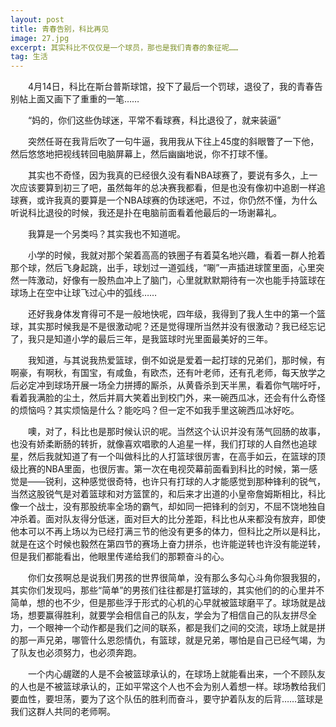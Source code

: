 ```yaml
---
layout: post
title: 青春告别，科比再见
image: 27.jpg
excerpt: 其实科比不仅仅是一个球员，那也是我们青春的象征呢……
tag: 生活
---
```

　　4月14日，科比在斯台普斯球馆，投下了最后一个罚球，退役了，我的青春告别帖上面又画下了重重的一笔……

　　“妈的，你们这些伪球迷，平常不看球赛，科比退役了，就来装逼”

　　突然任哥在我背后吹了一句牛逼，我用我从下往上45度的斜眼瞥了一下他，然后悠悠地把视线转回电脑屏幕上，然后幽幽地说，你不打球不懂。

　　其实也不奇怪，因为我真的已经很久没有看NBA球赛了，要说有多久，上一次应该要算到初三了吧，虽然每年的总决赛我都看，但是也没有像初中追剧一样追球赛，或许我真的要算是一个NBA球赛的伪球迷吧，不过，你仍然不懂，为什么听说科比退役的时候，我还是扑在电脑前面看着他最后的一场谢幕礼。

　　我算是一个另类吗？其实我也不知道呢。

　　小学的时候，我就对那个架着高高的铁圈子有着莫名地兴趣，看着一群人抢着那个球，然后飞身起跳，出手，球划过一道弧线，“唰”一声插进球筐里面，心里突然一阵激动，好像有一股热血冲上了脑门，心里就默默期待有一次也能手持篮球在球场上在空中让球飞过心中的弧线……

　　还好我身体发育得可不是一般地快呢，四年级，我得到了我人生中的第一个篮球，其实那时候我是不是很激动呢？还是觉得理所当然并没有很激动？我已经忘记了，我只是知道小学的最后三年，是我篮球时光里面最美好的三年。

　　我知道，与其说我热爱篮球，倒不如说是爱着一起打球的兄弟们，那时候，有啊豪，有啊秋，有国宝，有咸鱼，有欧杰，还有叶老师，还有孔老师，每天放学之后必定冲到球场开展一场全力拼搏的厮杀，从黄昏杀到天半黑，看着你气喘吁吁，看着我满脸的尘土，然后并肩大笑着出到校门外，来一碗西瓜冰，还会有什么奇怪的烦恼吗？其实烦恼是什么？能吃吗？但一定不如我手里这碗西瓜冰好吃。

　　噢，对了，科比也是那时候认识的呢。当然这个认识并没有荡气回肠的故事，也没有娇柔断肠的转折，就像喜欢唱歌的人追星一样，我们打球的人自然也追球星，然后我就知道了有一个叫做科比的人打篮球很厉害，在高手如云，在篮球的顶级比赛的NBA里面，也很厉害。第一次在电视荧幕前面看到科比的时候，第一感觉是——锐利，这种感觉很奇特，也许只有打球的人才能感觉到那种锋利的锐气，当然这股锐气是对着篮球和对方篮筐的，和后来才出道的小皇帝詹姆斯相比，科比像一个战士，没有那股统率全场的霸气，却如同一把锋利的剑刃，不屈不饶地独自冲杀着。面对队友得分低迷，面对巨大的比分差距，科比也从来都没有放弃，即使他本可以不再上场以为已经打满三节的他没有更多的体力，但科比之所以是科比，就是在这个时候也毅然在第四节的赛场上奋力拼杀，也许能逆转也许没有能逆转，但是我们都能看出，他眼里传递给我们的那颗奋斗的心。

　　你们女孩啊总是说我们男孩的世界很简单，没有那么多勾心斗角你狠我狠的，其实你们发现吗，那些“简单”的男孩们往往都是打篮球的，其实他们的的心里并不简单，想的也不少，但是那些浮于形式的心机的心早就被篮球磨平了。球场就是战场，想要赢得胜利，就要学会相信自己的队友，学会为了相信自己的队友拼尽全力，一个眼神一个动作都是我们之间的联系，都是我们之间的交流，球场上就是拼的那一声兄弟，哪管什么恩怨情仇，有篮球，就是兄弟，哪怕是自己已经气竭，为了队友也必须努力，也必须奔跑。

　　一个内心龌蹉的人是不会被篮球承认的，在球场上就能看出来，一个不顾队友的人也是不被篮球承认的，正如平常这个人也不会为别人着想一样。球场教给我们要血性，要坦荡，要为了这个队伍的胜利而奋斗，要守护着队友的后背……篮球是我们这群人共同的老师啊。

　　